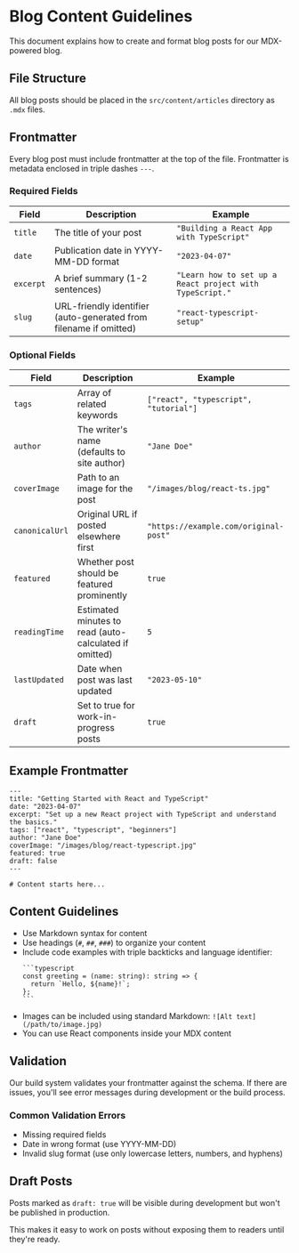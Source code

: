 # Blog Content Guidelines

This document explains how to create and format blog posts for our MDX-powered blog.

## File Structure

All blog posts should be placed in the `src/content/articles` directory as `.mdx` files.

## Frontmatter

Every blog post must include frontmatter at the top of the file. Frontmatter is metadata enclosed in triple dashes `---`.

### Required Fields

| Field   | Description | Example |
|---------|-------------|---------|
| `title` | The title of your post | `"Building a React App with TypeScript"` |
| `date`  | Publication date in YYYY-MM-DD format | `"2023-04-07"` |
| `excerpt` | A brief summary (1-2 sentences) | `"Learn how to set up a React project with TypeScript."` |
| `slug` | URL-friendly identifier (auto-generated from filename if omitted) | `"react-typescript-setup"` |

### Optional Fields

| Field | Description | Example |
|-------|-------------|---------|
| `tags` | Array of related keywords | `["react", "typescript", "tutorial"]` |
| `author` | The writer's name (defaults to site author) | `"Jane Doe"` |
| `coverImage` | Path to an image for the post | `"/images/blog/react-ts.jpg"` |
| `canonicalUrl` | Original URL if posted elsewhere first | `"https://example.com/original-post"` |
| `featured` | Whether post should be featured prominently | `true` |
| `readingTime` | Estimated minutes to read (auto-calculated if omitted) | `5` |
| `lastUpdated` | Date when post was last updated | `"2023-05-10"` |
| `draft` | Set to true for work-in-progress posts | `true` |

## Example Frontmatter

```mdx
---
title: "Getting Started with React and TypeScript"
date: "2023-04-07"
excerpt: "Set up a new React project with TypeScript and understand the basics."
tags: ["react", "typescript", "beginners"]
author: "Jane Doe"
coverImage: "/images/blog/react-typescript.jpg" 
featured: true
draft: false
---

# Content starts here...
```

## Content Guidelines

- Use Markdown syntax for content
- Use headings (`#`, `##`, `###`) to organize your content
- Include code examples with triple backticks and language identifier:
  ````
  ```typescript
  const greeting = (name: string): string => {
    return `Hello, ${name}!`;
  };
  ```
  ````
- Images can be included using standard Markdown: `![Alt text](/path/to/image.jpg)`
- You can use React components inside your MDX content

## Validation

Our build system validates your frontmatter against the schema. If there are issues, you'll see error messages during development or the build process.

### Common Validation Errors

- Missing required fields
- Date in wrong format (use YYYY-MM-DD)
- Invalid slug format (use only lowercase letters, numbers, and hyphens)

## Draft Posts

Posts marked as `draft: true` will be visible during development but won't be published in production.

This makes it easy to work on posts without exposing them to readers until they're ready. 